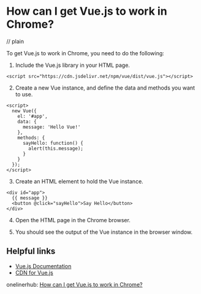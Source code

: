 # How can I get Vue.js to work in Chrome?
// plain

To get Vue.js to work in Chrome, you need to do the following:

1. Include the Vue.js library in your HTML page.
```
<script src="https://cdn.jsdelivr.net/npm/vue/dist/vue.js"></script>
```

2. Create a new Vue instance, and define the data and methods you want to use.
```
<script>
  new Vue({
    el: '#app',
    data: {
      message: 'Hello Vue!'
    },
    methods: {
      sayHello: function() {
        alert(this.message);
      }
    }
  });
</script>
```

3. Create an HTML element to hold the Vue instance.
```
<div id="app">
  {{ message }}
  <button @click="sayHello">Say Hello</button>
</div>
```

4. Open the HTML page in the Chrome browser.

5. You should see the output of the Vue instance in the browser window.

## Helpful links
- [Vue.js Documentation](https://vuejs.org/v2/guide/)
- [CDN for Vue.js](https://cdn.jsdelivr.net/npm/vue/dist/vue.js)

onelinerhub: [How can I get Vue.js to work in Chrome?](https://onelinerhub.com/vue.js/how-can-i-get-vue-js-to-work-in-chrome)